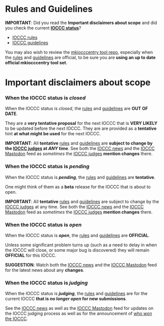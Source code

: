 # Rules and Guidelines

**IMPORTANT**: Did you read the **Important disclaimers about scope**
and did you check the current **[IOCCC status](../status.html)**?

* [IOCCC rules](rules.html)
* [IOCCC guidelines](guidelines.html)

You may also wish to review the
[mkiocccentry tool repo](https://github.com/ioccc-src/mkiocccentry),
especially when the  [rules](rules.html) and [guidelines](guidelines.html)
are official, to be sure you are **using an up to date official mkiocccentry tool set**.


# Important disclaimers about scope


### When the IOCCC status is _closed_

When the IOCCC status is _closed_, the [rules](rules.html) and [guidelines](guidelines.html)
are **OUT OF DATE**.

They are a **very tentative proposal** for the next IOCCC
that is **VERY LIKELY** to be updated before the next IOCCC.
They are are provided as a **tentative** hint **at what
might be used** for the next IOCCC.

**IMPORTANT**: All **tentative** [rules](rules.html) and [guidelines](guidelines.html)
are **subject to change by the [IOCCC judges](../judges.html) at _ANY_ time**.
See both the [IOCCC news](../news.html) and the [IOCCC
Mastodon](https://fosstodon.org/@ioccc) feed as _sometimes_ the
[IOCCC judges](../judges.html) **mention changes** there.


### When the IOCCC status is _pending_

When the IOCCC status is **_pending_**, the [rules](rules.html) and [guidelines](guidelines.html) are
**tentative**.

One might think of them as a **beta** release for the IOCCC
that is about to open.

**IMPORTANT**: All **tentative** [rules](rules.html) and [guidelines](guidelines.html)
are subject to change by the [IOCCC judges](../judges.html) at any time.
See both the [IOCCC news](../news.html) and the [IOCCC
Mastodon](https://fosstodon.org/@ioccc) feed as _sometimes_ the
[IOCCC judges](../judges.html) **mention changes** there.


### When the IOCCC status is _open_

When the IOCCC status is **_open_**, the [rules](rules.html) and [guidelines](guidelines.html) are **OFFICIAL**.

Unless some significant problem turns up (such as a need to delay
in when the IOCCC will close, or some major bug is discovered) they
will remain **OFFICIAL** for this IOCCC.

**SUGGESTION**: Watch both the [IOCCC news](../news.html) and the [IOCCC
Mastodon](https://fosstodon.org/@ioccc) feed for the latest news
about any **changes**.


### When the IOCCC status is _judging_

When the IOCCC status is **_judging_**, the [rules](rules.html) and [guidelines](guidelines.html) are
for the current IOCCC **that is _no longer open_ for new submissions**.

See the [IOCCC news](../news.html) as well as the [IOCCC
Mastodon](https://fosstodon.org/@ioccc) feed for updates
on the IOCCC judging process as well as for the announcement
of [who won the IOCCC](../years.html).


<!--

    Copyright © 1984-2024 by Landon Curt Noll. All Rights Reserved.

    You are free to share and adapt this file under the terms of this license:

        Creative Commons Attribution-ShareAlike 4.0 International (CC BY-SA 4.0)

    For more information, see:

        https://creativecommons.org/licenses/by-sa/4.0/

-->
